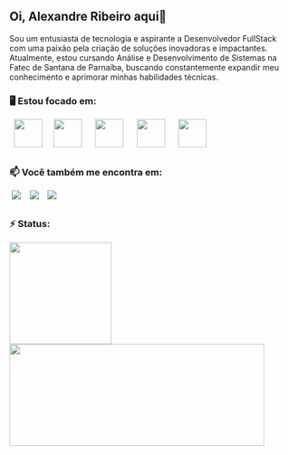 ## Oi, Alexandre Ribeiro aqui👋
Sou um entusiasta de tecnologia e aspirante a Desenvolvedor FullStack com uma paixão pela criação de soluções inovadoras e impactantes. Atualmente, estou cursando Análise e Desenvolvimento de Sistemas na Fatec de Santana de Parnaíba, buscando constantemente expandir meu conhecimento e aprimorar minhas habilidades técnicas.

### 🖥️ Estou focado em: 
<div style="display: inline">
    &nbsp;&nbsp;<img width="50px" src="https://cdn.jsdelivr.net/gh/devicons/devicon@latest/icons/c/c-original.svg" />&nbsp;&nbsp;
    &nbsp;&nbsp;<img width="50px" src="https://cdn.jsdelivr.net/gh/devicons/devicon@latest/icons/html5/html5-original.svg" />&nbsp;&nbsp;&nbsp;
    &nbsp;&nbsp;<img width="50px" src="https://cdn.jsdelivr.net/gh/devicons/devicon@latest/icons/css3/css3-original.svg" />&nbsp;&nbsp;&nbsp;
    &nbsp;&nbsp;<img width="50px" src="https://cdn.jsdelivr.net/gh/devicons/devicon@latest/icons/javascript/javascript-original.svg" />&nbsp;&nbsp;&nbsp;
    &nbsp;&nbsp;<img width="50px" src="https://cdn.jsdelivr.net/gh/devicons/devicon@latest/icons/microsoftsqlserver/microsoftsqlserver-original.svg"/>&nbsp;&nbsp;
</div>

##

### 📫 Você também me encontra em:
&nbsp;<a href="https://www.linkedin.com/in/alexandre-ribeiro0209"><img src="https://img.shields.io/badge/linkedin-%230077B5.svg?style=for-the-badge&logo=linkedin&logoColor=white"/></a> &nbsp;
&nbsp;<a href="https://www.instagram.com/ale_rs4n/"><img src="https://img.shields.io/badge/Instagram-%23E4405F.svg?style=for-the-badge&logo=Instagram&logoColor=white"/></a> &nbsp;
&nbsp;<a href="mailto:alexandreribeiro0209@gmail.com"><img src="https://img.shields.io/badge/Gmail-D14836?style=for-the-badge&logo=gmail&logoColor=white"/></a> &nbsp;

##

### ⚡ Status:
<div>
    <a href="https://github.com/aleribeiro0209">
    <img loading="lazy" wigth="360em" height="180em" src="https://github-readme-stats.vercel.app/api/top-langs/?username=aleribeiro0209&layout=compact&langs_count=7&theme=dracula"/>
    <img loading="lazy" width="450em" height="180em" src="https://github-readme-stats.vercel.app/api?username=aleribeiro0209&show_icons=true&theme=dracula&include_all_commits=true&count_private=false"/>
</div>


<!--
**aleRibeiro0209/aleRibeiro0209** is a ✨ _special_ ✨ repository because its `README.md` (this file) appears on your GitHub profile.

Here are some ideas to get you started:

- 🔭 I’m currently working on ...
- 🌱 I’m currently learning ...
- 👯 I’m looking to collaborate on ...
- 🤔 I’m looking for help with ...
- 💬 Ask me about ...
- 📫 How to reach me: ...
- 😄 Pronouns: ...
- ⚡ Fun fact: ...
-->
